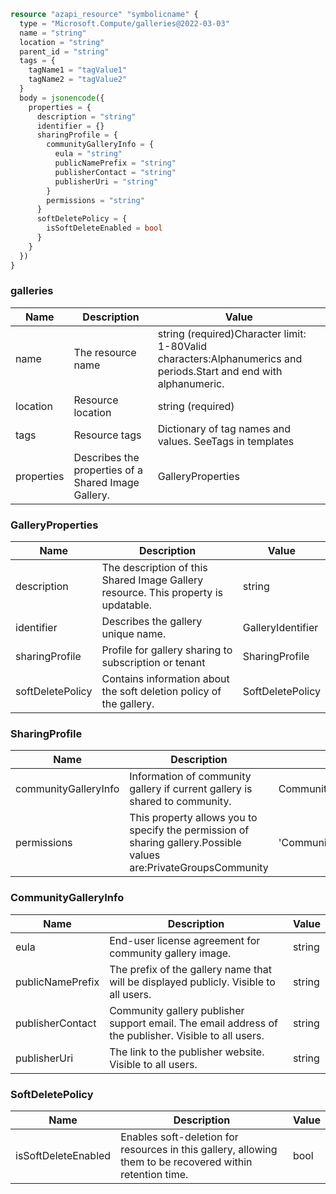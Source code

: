 ```terraform
resource "azapi_resource" "symbolicname" {
  type = "Microsoft.Compute/galleries@2022-03-03"
  name = "string"
  location = "string"
  parent_id = "string"
  tags = {
    tagName1 = "tagValue1"
    tagName2 = "tagValue2"
  }
  body = jsonencode({
    properties = {
      description = "string"
      identifier = {}
      sharingProfile = {
        communityGalleryInfo = {
          eula = "string"
          publicNamePrefix = "string"
          publisherContact = "string"
          publisherUri = "string"
        }
        permissions = "string"
      }
      softDeletePolicy = {
        isSoftDeleteEnabled = bool
      }
    }
  })
}

```

### galleries

| Name | Description | Value |
|-|-|-|
| name | The resource name | string (required)Character limit: 1-80Valid characters:Alphanumerics and periods.Start and end with alphanumeric. |
| location | Resource location | string (required) |
| tags | Resource tags | Dictionary of tag names and values. SeeTags in templates |
| properties | Describes the properties of a Shared Image Gallery. | GalleryProperties |


### GalleryProperties

| Name | Description | Value |
|-|-|-|
| description | The description of this Shared Image Gallery resource. This property is updatable. | string |
| identifier | Describes the gallery unique name. | GalleryIdentifier |
| sharingProfile | Profile for gallery sharing to subscription or tenant | SharingProfile |
| softDeletePolicy | Contains information about the soft deletion policy of the gallery. | SoftDeletePolicy |


### SharingProfile

| Name | Description | Value |
|-|-|-|
| communityGalleryInfo | Information of community gallery if current gallery is shared to community. | CommunityGalleryInfo |
| permissions | This property allows you to specify the permission of sharing gallery.Possible values are:PrivateGroupsCommunity | 'Community''Groups''Private' |


### CommunityGalleryInfo

| Name | Description | Value |
|-|-|-|
| eula | End-user license agreement for community gallery image. | string |
| publicNamePrefix | The prefix of the gallery name that will be displayed publicly. Visible to all users. | string |
| publisherContact | Community gallery publisher support email. The email address of the publisher. Visible to all users. | string |
| publisherUri | The link to the publisher website. Visible to all users. | string |


### SoftDeletePolicy

| Name | Description | Value |
|-|-|-|
| isSoftDeleteEnabled | Enables soft-deletion for resources in this gallery, allowing them to be recovered within retention time. | bool |


